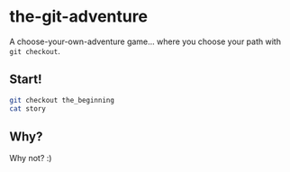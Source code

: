# the-git-adventure

A choose-your-own-adventure game... where you choose your path with `git checkout`.

## Start!
```bash
git checkout the_beginning
cat story
```

## Why?

Why not? :)
